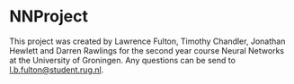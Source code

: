 # NNProject
This project was created by Lawrence Fulton, Timothy Chandler, Jonathan Hewlett and Darren Rawlings for the second year course Neural Networks at the University of Groningen. Any questions can be send to l.b.fulton@student.rug.nl.
